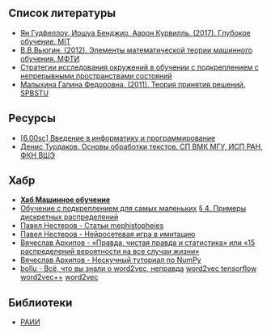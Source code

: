 ## Список литературы
- [Ян Гудфеллоу, Иошуа Бенджио, Аарон Курвилль. (2017). Глубокое обучение. MIT](https://m.vk.com/doc44301783_462685169?hash=c88403d80c4d23fda6&dl=4779b5f4273a9deac6)
- [В.В.Вьюгин. (2012). Элементы математической теории машинного обучения. МФТИ](http://iitp.ru/upload/publications/6037/vyugin1.pdf)
- [Стратегии исследования окружений в обучении с подкреплением с непрерывными пространствами состояний](http://www.machinelearning.ru/wiki/images/7/70/2017_617_GuryanovAK.pdf)
- [Малыхина Галина Федоровна. (2011). Теория принятия решений. SPBSTU](https://elib.spbstu.ru/dl/2290.pdf/download/2290.pdf?lang=en)

## Ресурсы
- [[6.00sc] Введение в информатику и программирование](https://www.youtube.com/playlist?list=PLehPTrwC3ep6cDHjUaacPrgAov8EM5DG4)
- [Денис Турдаков. Основы обработки текстов. СП ВМК МГУ, ИСП РАН, ФКН ВШЭ ](http://tpc.at.ispras.ru/)

## Хабр
- [**Хаб Машинное обучение**](https://habr.com/ru/hub/machine_learning/)
- [Обучение с подкреплением для самых маленьких](https://habr.com/ru/post/308094/)
[§ 4. Примеры дискретных распределений](https://nsu.ru/mmf/tvims/chernova/tv/lec/node26.html)
- [Павел Нестеров - Статьи mephistopheies](https://habr.com/en/users/mephistopheies/posts/)
- [Павел Нестеров - Нейросетевая игра в имитацию](https://habr.com/en/company/ods/blog/322514/)
- [Вячеслав Архипов - «Правда, чистая правда и статистика» или «15 распределений вероятности на все случаи жизни»](https://habr.com/ru/post/311092/)
- [Вячеслав Архипов - Нескучный туториал по NumPy](https://habr.com/ru/post/469355/)
- [bollu](https://github.com/bollu/)[ - Всё, что вы знали о word2vec, неправда](https://habr.com/ru/post/454926/) [word2vec tensorflow](https://github.com/tensorflow/docs/blob/master/site/en/tutorials/text/word2vec.ipynb) [word2vec++](https://github.com/maxoodf/word2vec) [word2vec](https://github.com/danielfrg/word2vec)

## Библиотеки
- [РАИИ](http://raai.org/library/library.shtml?link)
